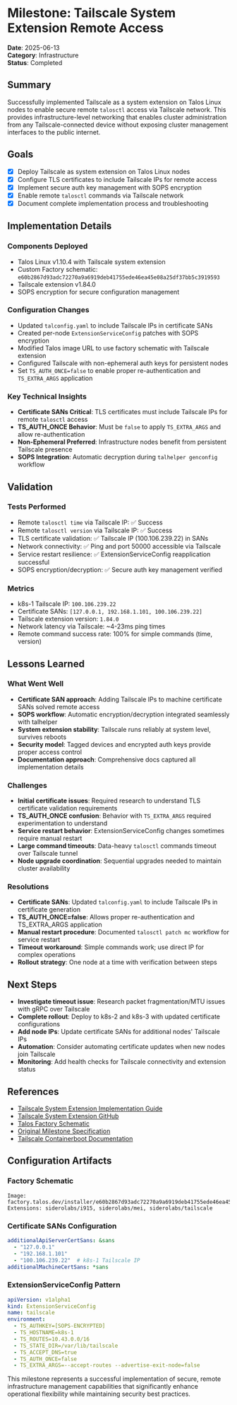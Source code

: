# Milestone: Tailscale System Extension Remote Access

**Date**: 2025-06-13  
**Category**: Infrastructure  
**Status**: Completed

## Summary

Successfully implemented Tailscale as a system extension on Talos Linux nodes to enable secure remote `talosctl` access via Tailscale network. This provides infrastructure-level networking that enables cluster administration from any Tailscale-connected device without exposing cluster management interfaces to the public internet.

## Goals

- [x] Deploy Tailscale as system extension on Talos Linux nodes
- [x] Configure TLS certificates to include Tailscale IPs for remote access
- [x] Implement secure auth key management with SOPS encryption
- [x] Enable remote `talosctl` commands via Tailscale network
- [x] Document complete implementation process and troubleshooting

## Implementation Details

### Components Deployed
- Talos Linux v1.10.4 with Tailscale system extension
- Custom Factory schematic: `e60b2867d93adc72270a9a6919deb41755ede46ea45e08a25df37bb5c3919593`
- Tailscale extension v1.84.0
- SOPS encryption for secure configuration management

### Configuration Changes
- Updated `talconfig.yaml` to include Tailscale IPs in certificate SANs
- Created per-node `ExtensionServiceConfig` patches with SOPS encryption
- Modified Talos image URL to use factory schematic with Tailscale extension
- Configured Tailscale with non-ephemeral auth keys for persistent nodes
- Set `TS_AUTH_ONCE=false` to enable proper re-authentication and `TS_EXTRA_ARGS` application

### Key Technical Insights
- **Certificate SANs Critical**: TLS certificates must include Tailscale IPs for remote `talosctl` access
- **TS_AUTH_ONCE Behavior**: Must be `false` to apply `TS_EXTRA_ARGS` and allow re-authentication
- **Non-Ephemeral Preferred**: Infrastructure nodes benefit from persistent Tailscale presence
- **SOPS Integration**: Automatic decryption during `talhelper genconfig` workflow

## Validation

### Tests Performed
- Remote `talosctl time` via Tailscale IP: ✅ Success
- Remote `talosctl version` via Tailscale IP: ✅ Success  
- TLS certificate validation: ✅ Tailscale IP (100.106.239.22) in SANs
- Network connectivity: ✅ Ping and port 50000 accessible via Tailscale
- Service restart resilience: ✅ ExtensionServiceConfig reapplication successful
- SOPS encryption/decryption: ✅ Secure auth key management verified

### Metrics
- k8s-1 Tailscale IP: `100.106.239.22`
- Certificate SANs: `[127.0.0.1, 192.168.1.101, 100.106.239.22]`
- Tailscale extension version: `1.84.0`
- Network latency via Tailscale: ~4-23ms ping times
- Remote command success rate: 100% for simple commands (time, version)

## Lessons Learned

### What Went Well
- **Certificate SAN approach**: Adding Tailscale IPs to machine certificate SANs solved remote access
- **SOPS workflow**: Automatic encryption/decryption integrated seamlessly with talhelper
- **System extension stability**: Tailscale runs reliably at system level, survives reboots
- **Security model**: Tagged devices and encrypted auth keys provide proper access control
- **Documentation approach**: Comprehensive docs captured all implementation details

### Challenges
- **Initial certificate issues**: Required research to understand TLS certificate validation requirements
- **TS_AUTH_ONCE confusion**: Behavior with `TS_EXTRA_ARGS` required experimentation to understand
- **Service restart behavior**: ExtensionServiceConfig changes sometimes require manual restart
- **Large command timeouts**: Data-heavy `talosctl` commands timeout over Tailscale tunnel
- **Node upgrade coordination**: Sequential upgrades needed to maintain cluster availability

### Resolutions
- **Certificate SANs**: Updated `talconfig.yaml` to include Tailscale IPs in certificate generation
- **TS_AUTH_ONCE=false**: Allows proper re-authentication and TS_EXTRA_ARGS application
- **Manual restart procedure**: Documented `talosctl patch mc` workflow for service restart
- **Timeout workaround**: Simple commands work; use direct IP for complex operations
- **Rollout strategy**: One node at a time with verification between steps

## Next Steps

- **Investigate timeout issue**: Research packet fragmentation/MTU issues with gRPC over Tailscale
- **Complete rollout**: Deploy to k8s-2 and k8s-3 with updated certificate configurations
- **Add node IPs**: Update certificate SANs for additional nodes' Tailscale IPs
- **Automation**: Consider automating certificate updates when new nodes join Tailscale
- **Monitoring**: Add health checks for Tailscale connectivity and extension status

## References

- [Tailscale System Extension Implementation Guide](../talos-linux/tailscale-integration.md)
- [Tailscale System Extension GitHub](https://github.com/siderolabs/extensions/tree/main/network/tailscale)
- [Talos Factory Schematic](https://factory.talos.dev/?arch=amd64&cmdline-set=true&extensions=siderolabs%2Fi915&extensions=siderolabs%2Fmei&extensions=siderolabs%2Ftailscale&platform=metal&target=metal&version=1.10.4)
- [Original Milestone Specification](2025-06-11-tailscale-system-extension-implementation.md)
- [Tailscale Containerboot Documentation](https://tailscale.com/kb/1282/docker)

## Configuration Artifacts

### Factory Schematic
```
Image: factory.talos.dev/installer/e60b2867d93adc72270a9a6919deb41755ede46ea45e08a25df37bb5c3919593:v1.10.4
Extensions: siderolabs/i915, siderolabs/mei, siderolabs/tailscale
```

### Certificate SANs Configuration
```yaml
additionalApiServerCertSans: &sans
  - "127.0.0.1"
  - "192.168.1.101"
  - "100.106.239.22"  # k8s-1 Tailscale IP
additionalMachineCertSans: *sans
```

### ExtensionServiceConfig Pattern
```yaml
apiVersion: v1alpha1
kind: ExtensionServiceConfig
name: tailscale
environment:
  - TS_AUTHKEY=[SOPS-ENCRYPTED]
  - TS_HOSTNAME=k8s-1
  - TS_ROUTES=10.43.0.0/16
  - TS_STATE_DIR=/var/lib/tailscale
  - TS_ACCEPT_DNS=true
  - TS_AUTH_ONCE=false
  - TS_EXTRA_ARGS=--accept-routes --advertise-exit-node=false
```

This milestone represents a successful implementation of secure, remote infrastructure management capabilities that significantly enhance operational flexibility while maintaining security best practices.